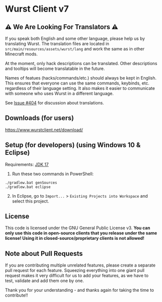 # Wurst Client v7

## ⚠ We Are Looking For Translators ⚠

If you speak both English and some other language, please help us by translating Wurst. The translation files are located in `src/main/resources/assets/wurst/lang` and work the same as in other Minecraft mods.

At the moment, only hack descriptions can be translated. Other descriptions and tooltips will become translatable in the future.

Names of featues (hacks/commands/etc.) should always be kept in English. This ensures that everyone can use the same commands, keybinds, etc. regardless of their language setting. It also makes it easier to communicate with someone who uses Wurst in a different language.

See [Issue #404](https://github.com/Wurst-Imperium/Wurst7/issues/404) for discussion about translations.

## Downloads (for users)

https://www.wurstclient.net/download/

## Setup (for developers) (using Windows 10 & Eclipse)

Requirements: [JDK 17](https://adoptium.net/?variant=openjdk17&jvmVariant=hotspot)

1. Run these two commands in PowerShell:

```
./gradlew.bat genSources
./gradlew.bat eclipse
```

2. In Eclipse, go to `Import...` > `Existing Projects into Workspace` and select this project.

## License

This code is licensed under the GNU General Public License v3. **You can only use this code in open-source clients that you release under the same license! Using it in closed-source/proprietary clients is not allowed!**

## Note about Pull Requests

If you are contributing multiple unrelated features, please create a separate pull request for each feature. Squeezing everything into one giant pull request makes it very difficult for us to add your features, as we have to test, validate and add them one by one.

Thank you for your understanding - and thanks again for taking the time to contribute!!
